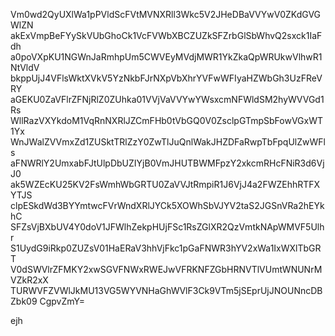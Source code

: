 Vm0wd2QyUXlWa1pPVldScFVtMVNXRll3Wkc5V2JHeDBaVVYwV0ZKdGVGWlZN
akExVmpBeFYySkVUbGhoCk1VcFVWbXBCZUZkSFZrbGlSbWhvQ2sxck1IaFdh
a0poVXpKU1NGWnJaRmhpUm5CWVEyMVdjMWR1YkZkaQpWRUkwVlhwR1NtVldV
bkppUjJ4VFlsWktXVkV5YzNkbFJrNXpVbXhrYVFwWFIyaHZWbGh3UzFReVRY
aGEKU0ZaVFlrZFNjRlZ0ZUhka01VVjVaVVYwYWsxcmNFWldSM2hyWVVGd1Rs
WllRazVXYkdoM1VqRnNXRlJZCmFHb0tVbGQ0V0ZsclpGTmpSbFowVGxWT1Yx
WnJWalZVVmxZd1ZUSktTRlZzY0ZwTlJuQnlWakJHZDFaRwpTbFpqUlZwWFls
aFNWRlY2UmxabFJtUlpDbUZIYjB0VmJHUTBWMFpzY2xkcmRHcFNiR3d6VjJ0
ak5WZEcKU25KV2FsWmhWbGRTU0ZaVVJtRmpiR1J6VjJ4a2FWZEhhRTFXYTJS
clpESkdWd3BYYmtwcFVrWndXRlJYCk5XOWhSbVJYV2taS2JGSnVRa2hEYkhC
SFZsVjBXbUV4Y0doV1JFWlhZekpHUjFSc1RsZGlXR2QzVmtkNApWMVF5Ulhr
S1UydG9iRkp0ZUZsV01HaERaV3hhVjFkc1pGaFNWR3hYV2xWa1IxWXlTbGRT
V0dSWVlrZFMKY2xwSGVFNWxRWEJwVFRKNFZGbHRNVTlVUmtWNUNrMVZkR2xX
TURWVFZVWlJkMU13VG5WYVNHaGhWVlF3Ck9VTm5jSEprUjJNOUNncDBZbk09
CgpvZmY=

ejh